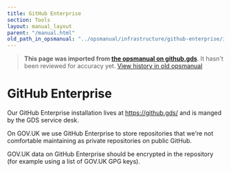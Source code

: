 ```yaml
---
title: GitHub Enterprise
section: Tools
layout: manual_layout
parent: "/manual.html"
old_path_in_opsmanual: "../opsmanual/infrastructure/github-enterprise/index.md"
---
```




> **This page was imported from [the opsmanual on github.gds](https://github.gds/gds/opsmanual)**.
It hasn't been reviewed for accuracy yet.
[View history in old opsmanual](https://github.gds/gds/opsmanual/tree/master/infrastructure/github-enterprise/index.md)


# GitHub Enterprise

Our GitHub Enterprise installation lives at https://github.gds/ and is manged
by the GDS service desk.

On GOV.UK we use GitHub Enterprise to store repositories that we're not comfortable
maintaining as private repositories on public GitHub.

GOV.UK data on GitHub Enterprise should be encrypted in the repository (for example
using a list of GOV.UK GPG keys).

